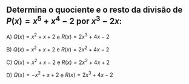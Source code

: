 ## Determina o quociente e o resto da divisão de $P(x) = x^{5} +x^{4}-2$ por $x^{3}-2x$: 

A) $Q(x) = x^{2}+x+2$ e $R(x) = 2x^{3} +4x-2$

B) $Q(x) = x^{2}+x+2$ e $R(x) = 2x^{2} +4x-2$ 

C) $Q(x) = x^{2}+x-2$ e $R(x) = 2x^{2} +4x+2$

D) $Q(x) = -x^{2}+x+2$ e $R(x) = 2x^{3} +4x-2$

